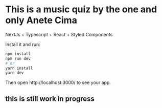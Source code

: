 # This is a music quiz by the one and only Anete Cima

NextJs + Typescript + React + Styled Components 

Install it and run:

```bash
npm install
npm run dev
# or
yarn install
yarn dev
```

Then open http://localhost:3000/ to see your app.

## this is still work in progress
